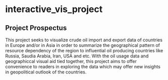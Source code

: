 # interactive_vis_project

## Project Prospectus
This project seeks to visualize crude oil import and export data of countries in Europe and/or in Asia in order to summarize the geographical pattern of resource dependency of the region to influential oil producing countries like Russia, Saudia Arabia, Iran, USA and etc. With the oil usage data and geographiccal visual aid tied together, this project aims to offer convenience to readers in exploring the data which may offer new insights in geopolitical outlook of the countries.



